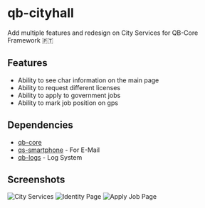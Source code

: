 # qb-cityhall
Add multiple features and redesign on City Services for QB-Core Framework 🇵🇹

## Features
- Ability to see char information on the main page
- Ability to request different licenses
- Ability to apply to government jobs
- Ability to mark job position on gps

## Dependencies
- [qb-core](https://github.com/qbcore-framework/qb-core)
- [qs-smartphone](https://github.com/qbcore-framework/qs-smartphone) - For E-Mail
- [qb-logs](https://github.com/qbcore-framework/qb-logs) - Log System

## Screenshots
![City Services](https://i.imgur.com/5r3xFAE.png)
![Identity Page](https://i.imgur.com/P7eKh0A.png)
![Apply Job Page](https://i.imgur.com/Rarrcu4.png)
